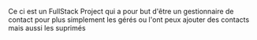 Ce ci est un FullStack Project qui a pour but d'être un gestionnaire de contact pour plus simplement les gérés ou l'ont peux ajouter des contacts mais aussi les suprimés
